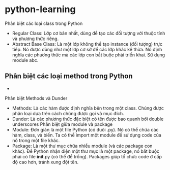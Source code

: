 # python-learning
Phân biệt các loại class trong Python
- Regular Class: Lớp cơ bản nhất, dùng để tạo các đối tượng với thuộc tính và phương thức riêng.
- Abstract Base Class: 	Là một lớp không thể tạo instance (đối tượng) trực tiếp. Nó được dùng như một lớp cơ sở để các lớp khác kế thừa. Nó định nghĩa các phương thức mà các lớp con bắt buộc phải triển khai. Sử dụng module abc.

Phân biệt các loại  method trong Python
- 
-

Phân biệt Methods và Dunder
- Methods: Là các hàm được định nghĩa bên trong một class. Chúng được phân loại dựa trên cách chúng được gọi và mục đích.
- Dunder: Là các phương thức đặc biệt có tên được bao quanh bởi double underscores
Phân biệt giữa module và package
- Module: Đơn giản là một file Python (có đuôi .py). Nó có thể chứa các hàm, class, và biến. Ta có thể import một module để sử dụng code của nó trong một file khác.
- Package: Là một thư mục chứa nhiều module (và các package con khác). Để Python nhận diện một thư mục là một package, nó bắt buộc phải có file __init__.py (có thể để trống). Packages giúp tổ chức code ở cấp độ cao hơn, tránh xung đột tên.
